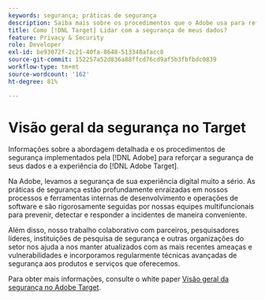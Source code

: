 ```yaml
---
keywords: segurança; práticas de segurança
description: Saiba mais sobre os procedimentos que o Adobe usa para reforçar a segurança de seus dados e Adobe [!DNL Target] experiência. Baixe o Adobe [!DNL Target] White paper Visão geral de segurança .
title: Como [!DNL Target] Lidar com a segurança de meus dados?
feature: Privacy & Security
role: Developer
exl-id: be93072f-2c21-40fa-8648-513348afacc8
source-git-commit: 152257a52d836a88ffcd76cd9af5b3fbfbdc0839
workflow-type: tm+mt
source-wordcount: '162'
ht-degree: 81%

---
```


# Visão geral da segurança no Target

Informações sobre a abordagem detalhada e os procedimentos de segurança implementados pela [!DNL Adobe] para reforçar a segurança de seus dados e a experiência do [!DNL Adobe Target].

Na Adobe, levamos a segurança de sua experiência digital muito a sério. As práticas de segurança estão profundamente enraizadas em nossos processos e ferramentas internas de desenvolvimento e operações de software e são rigorosamente seguidas por nossas equipes multifuncionais para prevenir, detectar e responder a incidentes de maneira conveniente.

Além disso, nosso trabalho colaborativo com parceiros, pesquisadores líderes, instituições de pesquisa de segurança e outras organizações do setor nos ajuda a nos manter atualizados com as mais recentes ameaças e vulnerabilidades e incorporamos regularmente técnicas avançadas de segurança aos produtos e serviços que oferecemos.

Para obter mais informações, consulte o white paper [Visão geral da segurança no Adobe Target](https://www.adobe.com/content/dam/cc/en/security/pdfs/AdobeTargetSecurityOverview.pdf).
